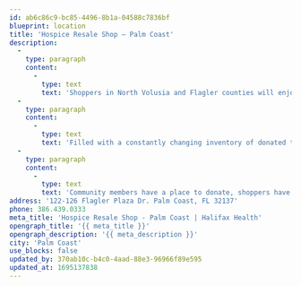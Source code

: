 ```yaml
---
id: ab6c86c9-bc85-4496-8b1a-04588c7836bf
blueprint: location
title: 'Hospice Resale Shop – Palm Coast'
description:
  -
    type: paragraph
    content:
      -
        type: text
        text: 'Shoppers in North Volusia and Flagler counties will enjoy the convenience of browsing the wide variety of items offered at the Halifax Health - Hospice Resale Shop in Palm Coast.'
  -
    type: paragraph
    content:
      -
        type: text
        text: 'Filled with a constantly changing inventory of donated treasures, Halifax Health - Hospice Resale Shops sell a wonderful variety of quality goods at incredibly low prices.'
  -
    type: paragraph
    content:
      -
        type: text
        text: 'Community members have a place to donate, shoppers have a place to find great deals and the programs that need it most benefit from the proceeds.'
address: '122-126 Flagler Plaza Dr. Palm Coast, FL 32137'
phone: 386.439.0333
meta_title: 'Hospice Resale Shop - Palm Coast | Halifax Health'
opengraph_title: '{{ meta_title }}'
opengraph_description: '{{ meta_description }}'
city: 'Palm Coast'
use_blocks: false
updated_by: 370ab10c-b4c0-4aad-88e3-96966f89e595
updated_at: 1695137838
---
```

